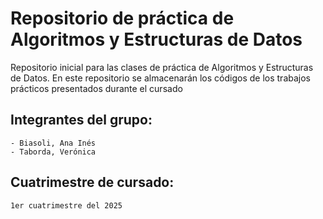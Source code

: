 # Repositorio de práctica de Algoritmos y Estructuras de Datos

Repositorio inicial para las clases de práctica de Algoritmos y Estructuras de Datos. En este repositorio se almacenarán los códigos de los trabajos prácticos presentados durante el cursado

## Integrantes del grupo:
    - Biasoli, Ana Inés
    - Taborda, Verónica

## Cuatrimestre de cursado:
    1er cuatrimestre del 2025

